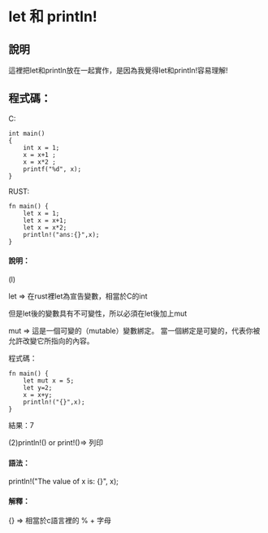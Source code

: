 # let 和 println!

## 說明
這裡把let和println放在一起實作，是因為我覺得let和println!容易理解!

## 程式碼：

C:

```
int main()
{
    int x = 1;
    x = x+1 ;
    x = x*2 ;
    printf("%d", x);
}
```
RUST:

```
fn main() {
    let x = 1;
    let x = x+1;
    let x = x*2;
    println!("ans:{}",x);
}

```
#### 說明：
(l)

let => 在rust裡let為宣告變數，相當於C的int

但是let後的變數具有不可變性，所以必須在let後加上mut

mut => 這是一個可變的（mutable）變數綁定。 當一個綁定是可變的，代表你被允許改變它所指向的內容。

程式碼：
```
fn main() {
    let mut x = 5;
    let y=2;
    x = x+y;
    println!("{}",x);
}
```
結果：7

(2)println!() or print!()=> 列印

#### 語法：
println!("The value of x is: {}", x);

#### 解釋：

{} => 相當於c語言裡的 % + 字母




